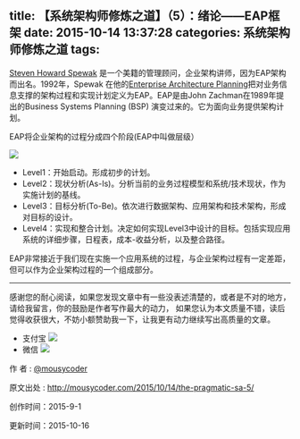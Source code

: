 title: 【系统架构师修炼之道】（5）：绪论——EAP框架
date: 2015-10-14 13:37:28
categories: 系统架构师修炼之道
tags:
---


[Steven Howard Spewak](https://en.wikipedia.org/wiki/Steven_Spewak) 是一个美籍的管理顾问，企业架构讲师，因为EAP架构而出名。1992年，Spewak 在他的[Enterprise Architecture Planning](https://en.wikipedia.org/wiki/Enterprise_architecture_planning)把对业务信息支撑的架构过程和实现计划定义为EAP。EAP是由John Zachman在1989年提出的Business Systems Planning (BSP) 演变过来的。它为面向业务提供架构计划。

EAP将企业架构的过程分成四个阶段(EAP中叫做层级）

<!-- more -->

![](http://7xjl4u.com1.z0.glb.clouddn.com/15-8-24/51830158.jpg)

- Level1：开始启动。形成初步的计划。
- Level2：现状分析(As-Is)。分析当前的业务过程模型和系统/技术现状，作为实施计划的基线。
- Level3：目标分析(To-Be)。依次进行数据架构、应用架构和技术架构，形成对目标的设计。
- Level4：实现和整合计划。决定如何实现Level3中设计的目标。包括实现应用系统的详细步骤，日程表，成本-收益分析，以及整合路径。

EAP非常接近于我们现在实施一个应用系统的过程，与企业架构过程有一定差距，但可以作为企业架构过程的一个组成部分。

---

感谢您的耐心阅读，如果您发现文章中有一些没表述清楚的，或者是不对的地方，请给我留言，你的鼓励是作者写作最大的动力，
如果您认为本文质量不错，读后觉得收获很大，不妨小额赞助我一下，让我更有动力继续写出高质量的文章。

- 支付宝 
![](http://7xjl4u.com1.z0.glb.clouddn.com/15-10-14/18963137.jpg)
- 微信 
![](http://7xjl4u.com1.z0.glb.clouddn.com/15-10-14/34122370.jpg)
   
作 者 : [@mousycoder](http://weibo.com/mousycoder)

原文出处 : http://mousycoder.com/2015/10/14/the-pragmatic-sa-5/

创作时间：2015-9-1

更新时间：2015-10-16

